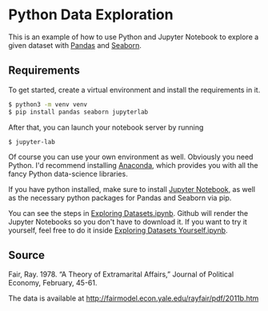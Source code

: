 # Python Data Exploration

This is an example of how to use Python and Jupyter Notebook to explore a given dataset with [Pandas](http://pandas.pydata.org/) and [Seaborn](https://seaborn.pydata.org/).

## Requirements

To get started, create a virtual environment and install the requirements in it.

```bash
$ python3 -m venv venv
$ pip install pandas seaborn jupyterlab
```

After that, you can launch your notebook server by running

```
$ jupyter-lab
```

Of course you can use your own environment as well. Obviously you need Python. I'd recommend installing [Anaconda](anaconda.com), which provides you with all the fancy Python data-science libraries.

If you have python installed, make sure to install [Jupyter Notebook](http://jupyter.org/), as well as the necessary python packages for Pandas and Seaborn via pip.

You can see the steps in [Exploring Datasets.ipynb](https://github.com/MartinSeeler/python-data-exploration/blob/master/Exploring%20Datasets.ipynb). Github will render the Jupyter Notebooks so you don't have to download it. If you want to try it yourself, feel free to do it inside [Exploring Datasets Yourself.ipynb](https://github.com/MartinSeeler/python-data-exploration/blob/master/Exploring%20Datasets%20Yourself.ipynb).

## Source

Fair, Ray. 1978. “A Theory of Extramarital Affairs,” Journal of Political Economy, February, 45-61.

The data is available at http://fairmodel.econ.yale.edu/rayfair/pdf/2011b.htm
